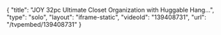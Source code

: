 {
    "title": "JOY 32pc Ultimate Closet Organization with Huggable Hang...",
    "type": "solo",
    "layout": "iframe-static",
    "videoId": "139408731",
    "url": "\/tvpembed\/139408731"
}
